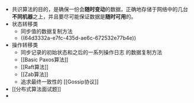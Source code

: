- 共识算法的目的，是确保一份会**随时变动**的数据，正确地存储于网络中的几台**不同机器**之上，并且要尽可能保证数据是**随时可用**的。
- 状态转移类
	- 同步值的数据复制方法
	- ((64d3332a-e7fc-435d-ae6c-672532e77b4e))
- 操作转移类
	- 同步记录的初始状态和之后的一系列操作日志 的数据复制方法
	- [[Basic Paxos算法]]
	- [[Raft算法]]
	- [[Zab算法]]
	- 追求最终一致性的 [[Gossip协议]]
- [[分布式算法面试题]]
-